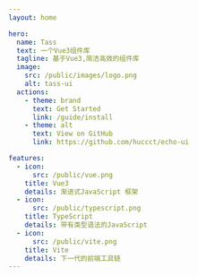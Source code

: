 ```yaml
---
layout: home

hero:
  name: Tass
  text: 一个Vue3组件库
  tagline: 基于Vue3,简洁高效的组件库
  image:
    src: /public/images/logo.png
    alt: tass-ui
  actions:
    - theme: brand
      text: Get Started
      link: /guide/install
    - theme: alt
      text: View on GitHub
      link: https://github.com/huccct/echo-ui

features:
  - icon:
      src: /public/vue.png
    title: Vue3
    details: 渐进式JavaScript 框架
  - icon:
      src: /public/typescript.png
    title: TypeScript
    details: 带有类型语法的JavaScript
  - icon:
      src: /public/vite.png
    title: Vite
    details: 下一代的前端工具链
---
```

